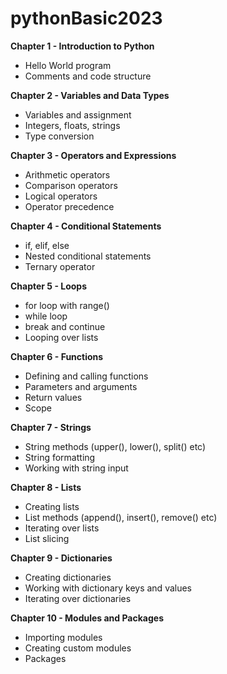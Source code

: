 # pythonBasic2023

**Chapter 1 - Introduction to Python**

-  Hello World program
- Comments and code structure

**Chapter 2 - Variables and Data Types**

- Variables and assignment
- Integers, floats, strings
- Type conversion

**Chapter 3 - Operators and Expressions**

- Arithmetic operators
- Comparison operators
- Logical operators
- Operator precedence

**Chapter 4 - Conditional Statements**

- if, elif, else
- Nested conditional statements
- Ternary operator

**Chapter 5 - Loops**

- for loop with range()
- while loop
- break and continue
- Looping over lists

**Chapter 6 - Functions**

- Defining and calling functions
- Parameters and arguments
- Return values
- Scope

**Chapter 7 - Strings**

- String methods (upper(), lower(), split() etc)
- String formatting
- Working with string input

**Chapter 8 - Lists**

- Creating lists
- List methods (append(), insert(), remove() etc)
- Iterating over lists
- List slicing

**Chapter 9 - Dictionaries**

- Creating dictionaries
- Working with dictionary keys and values
- Iterating over dictionaries

**Chapter 10 - Modules and Packages**

- Importing modules
- Creating custom modules
- Packages

